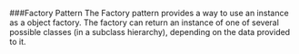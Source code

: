 ###Factory Pattern
The Factory pattern provides a way to use an instance as a object factory.
The factory can return an instance of one of several possible classes (in a
subclass hierarchy), depending on the data provided to it.